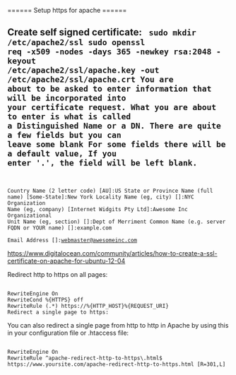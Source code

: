 ====== Setup https for apache ======


Create self signed certificate:
<code>
sudo mkdir /etc/apache2/ssl 
sudo openssl req -x509 -nodes -days 365 -newkey rsa:2048 -keyout /etc/apache2/ssl/apache.key -out /etc/apache2/ssl/apache.crt
You are about to be asked to enter information that will be incorporated
into your certificate request.
What you are about to enter is what is called a Distinguished Name or a DN.
There are quite a few fields but you can leave some blank
For some fields there will be a default value,
If you enter '.', the field will be left blank.
-----
Country Name (2 letter code) [AU]:US
State or Province Name (full name) [Some-State]:New York
Locality Name (eg, city) []:NYC
Organization Name (eg, company) [Internet Widgits Pty Ltd]:Awesome Inc
Organizational Unit Name (eg, section) []:Dept of Merriment
Common Name (e.g. server FQDN or YOUR name) []:example.com                  
Email Address []:webmaster@awesomeinc.com
</code>

https://www.digitalocean.com/community/articles/how-to-create-a-ssl-certificate-on-apache-for-ubuntu-12-04

Redirect http to https on all pages:

<code>
RewriteEngine On
RewriteCond %{HTTPS} off
RewriteRule (.*) https://%{HTTP_HOST}%{REQUEST_URI}
Redirect a single page to https:
</code>

You can also redirect a single page from http to http in Apache by using this in your configuration file or .htaccess file:

<code>
RewriteEngine On
RewriteRule ^apache-redirect-http-to-https\.html$ https://www.yoursite.com/apache-redirect-http-to-https.html [R=301,L]
</code>
